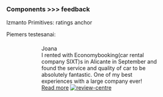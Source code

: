 ### Components >>> feedback

Izmanto Primitives:
ratings
anchor

Piemers testesanai:

<style>
    .box {
        width: 320px;
        margin: 20px auto;
    }
</style>

<div class="box">
    <div class="block--feedback">
        <div class="row--feedback">
            <div class="user font_b_14">Joana</div>
            <div class="rating--feedback">
                <span class="icon_star"></span>
                <span class="icon_star"></span>
                <span class="icon_star"></span>
                <span class="icon_star"></span>
                <span class="icon_star"></span>
            </div>
        </div>
        <div class="row--feedback">
            <div class="review">
                <span class="review-text font_r_13">I rented with Economybooking(car rental company SIXT)s in Alicante in September and found the service and quality of car to be absolutely fantastic. One of my best experiences with a large company ever!</span>
            </div>
        </div>
        <div class="row--feedback">
            <a class="anchor_underline--main font_r_13" href="#">Read more</a>
            <a href=""><img class="review-logo" src="../dist/assets/images/review-centre.png" alt="review-centre"></a>
        </div>
    </div>
</div>
